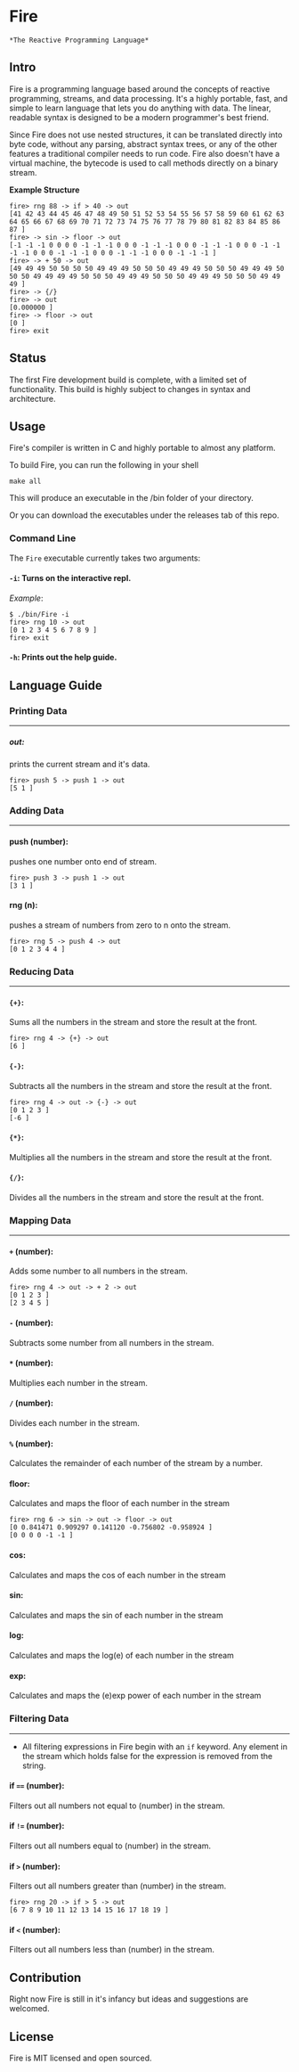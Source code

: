 # Fire

`*The Reactive Programming Language*`

## Intro

Fire is a programming language based around the concepts of reactive programming, streams, and data processing. It's a highly portable, fast, and simple to learn language that lets you do anything with data. The linear, readable syntax is designed to be a modern programmer's best friend.

Since Fire does not use nested structures, it can be translated directly into byte code, without any parsing, abstract syntax trees, or any of the other features a traditional compiler needs to run code. Fire also doesn't have a virtual machine, the bytecode is used to call methods directly on a binary stream.

 **Example Structure**

```
fire> rng 88 -> if > 40 -> out
[41 42 43 44 45 46 47 48 49 50 51 52 53 54 55 56 57 58 59 60 61 62 63 64 65 66 67 68 69 70 71 72 73 74 75 76 77 78 79 80 81 82 83 84 85 86 87 ]
fire> -> sin -> floor -> out
[-1 -1 -1 0 0 0 0 -1 -1 -1 0 0 0 -1 -1 -1 0 0 0 -1 -1 -1 0 0 0 -1 -1 -1 -1 0 0 0 -1 -1 -1 0 0 0 -1 -1 -1 0 0 0 -1 -1 -1 ]
fire> -> + 50 -> out
[49 49 49 50 50 50 50 49 49 49 50 50 50 49 49 49 50 50 50 49 49 49 50 50 50 49 49 49 49 50 50 50 49 49 49 50 50 50 49 49 49 50 50 50 49 49 49 ]
fire> -> {/}   
fire> -> out
[0.000000 ]
fire> -> floor -> out
[0 ]
fire> exit
```

## Status

The first Fire development build is complete, with a limited set of functionality.
This build is highly subject to changes in syntax and architecture.

## Usage

Fire's compiler is written in C and highly portable to almost any platform.

To build Fire, you can run the following in your shell

```
make all
```

This will produce an executable in the /bin folder of your directory.

Or you can download the executables under the releases tab of this repo.

### Command Line

The `Fire` executable currently takes two arguments:

#### `-i`: Turns on the interactive repl.

*Example*:

```
$ ./bin/Fire -i
fire> rng 10 -> out
[0 1 2 3 4 5 6 7 8 9 ]
fire> exit
```


#### `-h`: Prints out the help guide.

## Language Guide

### Printing Data
-----------------------------------
##### out:
prints the current stream and it's data.

```
fire> push 5 -> push 1 -> out
[5 1 ]
```

### Adding Data
-----------------------------------
#### push (number):
pushes one number onto end of stream.

```
fire> push 3 -> push 1 -> out
[3 1 ]
```

#### rng (n):
pushes a stream of numbers from zero to n onto the stream.

```
fire> rng 5 -> push 4 -> out
[0 1 2 3 4 4 ]
```

### Reducing Data
-----------------------------------
#### `{+}`:
Sums all the numbers in the stream and store the result at the front.

```
fire> rng 4 -> {+} -> out
[6 ]
```

#### `{-}`:
Subtracts all the numbers in the stream and store the result at the front.

```
fire> rng 4 -> out -> {-} -> out
[0 1 2 3 ]
[-6 ]
```

#### `{*}`:
Multiplies all the numbers in the stream and store the result at the front.

#### `{/}`:
Divides all the numbers in the stream and store the result at the front.


### Mapping Data
-----------------------------------
#### `+` (number):
Adds some number to all numbers in the stream.

```
fire> rng 4 -> out -> + 2 -> out
[0 1 2 3 ]
[2 3 4 5 ]
```

#### `-` (number):
Subtracts some number from all numbers in the stream.


#### `*` (number):
Multiplies each number in the stream.

#### `/` (number):
Divides each number in the stream.

#### `%` (number):
Calculates the remainder of each number of the stream by a number.
#### floor:
Calculates and maps the floor of each number in the stream

```
fire> rng 6 -> sin -> out -> floor -> out
[0 0.841471 0.909297 0.141120 -0.756802 -0.958924 ]
[0 0 0 0 -1 -1 ]
```

#### cos:
Calculates and maps the cos of each number in the stream

#### sin:
Calculates and maps the sin of each number in the stream

#### log:
Calculates and maps the log(e) of each number in the stream

#### exp:
Calculates and maps the (e)exp power of each number in the stream


### Filtering Data
-----------------------------------
* All filtering expressions in Fire begin with an `if` keyword.
 Any element in the stream which holds false for the expression is removed from the string.

#### if `==` (number):
Filters out all numbers not equal to (number) in the stream.

#### if `!=` (number):
Filters out all numbers equal to (number) in the stream.

#### if `>` (number):
Filters out all numbers greater than (number) in the stream.


```
fire> rng 20 -> if > 5 -> out
[6 7 8 9 10 11 12 13 14 15 16 17 18 19 ]
```

#### if `<` (number):
Filters out all numbers less than (number) in the stream.

## Contribution

Right now Fire is still in it's infancy but ideas and suggestions are welcomed.

## License

Fire is MIT licensed and open sourced.
